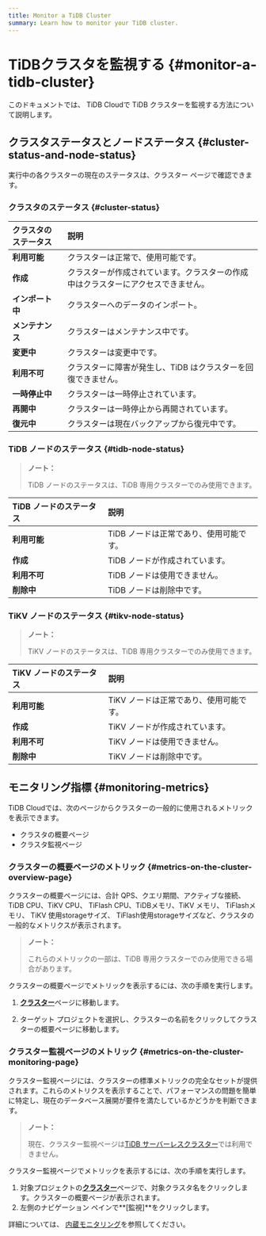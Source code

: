 ```yaml
---
title: Monitor a TiDB Cluster
summary: Learn how to monitor your TiDB cluster.
---
```


# TiDBクラスタを監視する {#monitor-a-tidb-cluster}

このドキュメントでは、 TiDB Cloudで TiDB クラスターを監視する方法について説明します。

## クラスタステータスとノードステータス {#cluster-status-and-node-status}

実行中の各クラスターの現在のステータスは、クラスター ページで確認できます。

### クラスタのステータス {#cluster-status}

| クラスタのステータス | 説明                                        |
| :--------- | :---------------------------------------- |
| **利用可能**   | クラスターは正常で、使用可能です。                         |
| **作成**     | クラスターが作成されています。クラスターの作成中はクラスターにアクセスできません。 |
| **インポート中** | クラスターへのデータのインポート。                         |
| **メンテナンス** | クラスターはメンテナンス中です。                          |
| **変更中**    | クラスターは変更中です。                              |
| **利用不可**   | クラスターに障害が発生し、TiDB はクラスターを回復できません。         |
| **一時停止中**  | クラスターは一時停止されています。                         |
| **再開中**    | クラスターは一時停止から再開されています。                     |
| **復元中**    | クラスターは現在バックアップから復元中です。                    |

### TiDB ノードのステータス {#tidb-node-status}

> **ノート：**
>
> TiDB ノードのステータスは、TiDB 専用クラスターでのみ使用できます。

| TiDB ノードのステータス | 説明                     |
| :------------- | :--------------------- |
| **利用可能**       | TiDB ノードは正常であり、使用可能です。 |
| **作成**         | TiDB ノードが作成されています。     |
| **利用不可**       | TiDB ノードは使用できません。      |
| **削除中**        | TiDB ノードは削除中です。        |

### TiKV ノードのステータス {#tikv-node-status}

> **ノート：**
>
> TiKV ノードのステータスは、TiDB 専用クラスターでのみ使用できます。

| TiKV ノードのステータス | 説明                     |
| :------------- | :--------------------- |
| **利用可能**       | TiKV ノードは正常であり、使用可能です。 |
| **作成**         | TiKV ノードが作成されています。     |
| **利用不可**       | TiKV ノードは使用できません。      |
| **削除中**        | TiKV ノードは削除中です。        |

## モニタリング指標 {#monitoring-metrics}

TiDB Cloudでは、次のページからクラスターの一般的に使用されるメトリックを表示できます。

-   クラスタの概要ページ
-   クラスタ監視ページ

### クラスターの概要ページのメトリック {#metrics-on-the-cluster-overview-page}

クラスターの概要ページには、合計 QPS、クエリ期間、アクティブな接続、TiDB CPU、TiKV CPU、 TiFlash CPU、TiDBメモリ、TiKV メモリ、 TiFlashメモリ、 TiKV 使用storageサイズ、 TiFlash使用storageサイズなど、クラスタの一般的なメトリクスが表示されます。

> **ノート：**
>
> これらのメトリックの一部は、TiDB 専用クラスターでのみ使用できる場合があります。

クラスターの概要ページでメトリックを表示するには、次の手順を実行します。

1.  [**クラスター**](https://tidbcloud.com/console/clusters)ページに移動します。

2.  ターゲット プロジェクトを選択し、クラスターの名前をクリックしてクラスターの概要ページに移動します。

### クラスター監視ページのメトリック {#metrics-on-the-cluster-monitoring-page}

クラスター監視ページには、クラスターの標準メトリックの完全なセットが提供されます。これらのメトリクスを表示することで、パフォーマンスの問題を簡単に特定し、現在のデータベース展開が要件を満たしているかどうかを判断できます。

> **ノート：**
>
> 現在、クラスター監視ページは[TiDB サーバーレスクラスター](/tidb-cloud/select-cluster-tier.md#tidb-serverless)では利用できません。

クラスター監視ページでメトリックを表示するには、次の手順を実行します。

1.  対象プロジェクトの[**クラスター**](https://tidbcloud.com/console/clusters)ページで、対象クラスタ名をクリックします。クラスターの概要ページが表示されます。
2.  左側のナビゲーション ペインで**[監視]**をクリックします。

詳細については、 [内蔵モニタリング](/tidb-cloud/built-in-monitoring.md)を参照してください。
